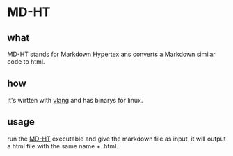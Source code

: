 # MD-HT  

## what
MD-HT stands for Markdown Hypertex ans converts a Markdown similar code to html.

## how
It's wirtten with [vlang](vlang.io) and has binarys for linux.

## usage
run the [MD-HT](https://github.com/nckel-dev/MD-HT) executable and give the markdown file as input, it will output a html file with the same name + .html.
